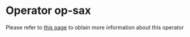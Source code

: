 # Operator op-sax

Please refer to [this page](https://ikats.org/operators.html) to obtain more information about this operator

